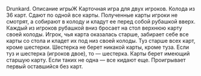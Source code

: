 Drunkard. 
Описание игрыЖ
Карточная игра для двух игроков. Колода из 36 карт. 
Сдают по одной все карты. 
Полученные карты игроки не смотрят, 
а собирают в колоду и кладут ее перед собой рубашкой вверх. 
Каждый из игроков рубашкой вниз бросает на стол верхнюю карту своей колоды.
Игрок, чья карта оказалась старше, забирает себе все карты со стола 
и кладет их под низ своей колоды. Туз старше всех карт, кроме шестерки.
Шестерка не берет никакой карты, кроме туза. 
Если туз и шестерка (игроков двое), то — шестерка. 
Карты берет имеющий старшую карту. Если таких не одна — все кидают еще.
Проигрывает первый оставшийся без карт.